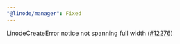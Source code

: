 ```yaml
---
"@linode/manager": Fixed
---
```


LinodeCreateError notice not spanning full width ([#12276](https://github.com/linode/manager/pull/12276))
